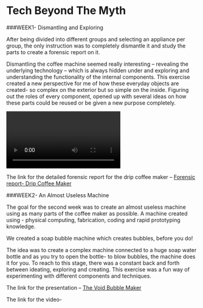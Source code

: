 # Tech Beyond The Myth

###WEEK1- Dismantling and Exploring 

After being divided into different groups and selecting an appliance per group, the only instruction was to completely dismantle it and study the parts to create a forensic report on it.

Dismantling the coffee machine seemed really interesting – revealing the underlying technology – which is always hidden under and exploring and understanding the functionality of the internal components. This exercise created a new perspective for me of how these everyday objects are created- so complex on the exterior but so simple on the inside.  Figuring out the roles of every component, opened up with several ideas on how these parts could be reused or be given a new purpose completely. 


![](../videos/timelapse%20video.mp4)


The link for the detailed forensic report for the drip coffee maker –
[Forensic report- Drip Coffee Maker](https://hackmd.io/xQ9hjQftSiaee3XNQ7NcrQ?view)


###WEEK2- An Almost Useless Machine

The goal for the second week was to create an almost useless machine using as many parts of the coffee maker as possible. A machine created using - physical computing, fabrication, coding and rapid prototyping knowledge.

We created a soap bubble machine which creates bubbles, before you do!

The idea was to create a complex machine connected to a huge soap water bottle and as you try to open the bottle- to blow bubbles, the machine does it for you.
To reach to this stage, there was a constant back and forth between ideating, exploring and creating. This exercise was a fun way of experimenting with different components and techniques.


The link for the presentation – [The Void Bubble Maker](https://www.canva.com/design/DAFSOM00dx4/P8wOYOLx85J0YVh0gvs-Pw/view)

The link for the video-

